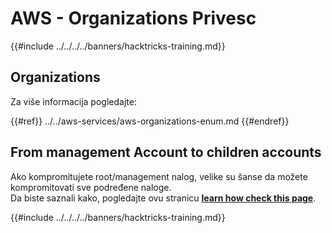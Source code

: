 # AWS - Organizations Privesc

{{#include ../../../../banners/hacktricks-training.md}}

## Organizations

Za više informacija pogledajte:

{{#ref}}
../../aws-services/aws-organizations-enum.md
{{#endref}}

## From management Account to children accounts

Ako kompromitujete root/management nalog, velike su šanse da možete kompromitovati sve podređene naloge.\
Da biste saznali kako, pogledajte ovu stranicu [**learn how check this page**](../../index.html#compromising-the-organization).

{{#include ../../../../banners/hacktricks-training.md}}
